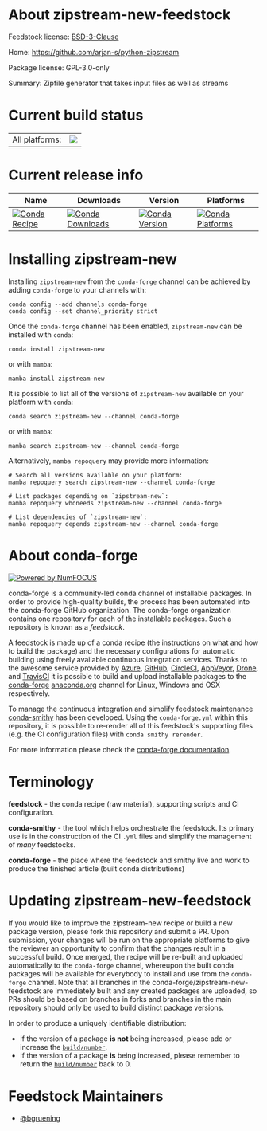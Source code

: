 About zipstream-new-feedstock
=============================

Feedstock license: [BSD-3-Clause](https://github.com/conda-forge/zipstream-new-feedstock/blob/main/LICENSE.txt)

Home: https://github.com/arjan-s/python-zipstream

Package license: GPL-3.0-only

Summary: Zipfile generator that takes input files as well as streams

Current build status
====================


<table><tr><td>All platforms:</td>
    <td>
      <a href="https://dev.azure.com/conda-forge/feedstock-builds/_build/latest?definitionId=14406&branchName=main">
        <img src="https://dev.azure.com/conda-forge/feedstock-builds/_apis/build/status/zipstream-new-feedstock?branchName=main">
      </a>
    </td>
  </tr>
</table>

Current release info
====================

| Name | Downloads | Version | Platforms |
| --- | --- | --- | --- |
| [![Conda Recipe](https://img.shields.io/badge/recipe-zipstream--new-green.svg)](https://anaconda.org/conda-forge/zipstream-new) | [![Conda Downloads](https://img.shields.io/conda/dn/conda-forge/zipstream-new.svg)](https://anaconda.org/conda-forge/zipstream-new) | [![Conda Version](https://img.shields.io/conda/vn/conda-forge/zipstream-new.svg)](https://anaconda.org/conda-forge/zipstream-new) | [![Conda Platforms](https://img.shields.io/conda/pn/conda-forge/zipstream-new.svg)](https://anaconda.org/conda-forge/zipstream-new) |

Installing zipstream-new
========================

Installing `zipstream-new` from the `conda-forge` channel can be achieved by adding `conda-forge` to your channels with:

```
conda config --add channels conda-forge
conda config --set channel_priority strict
```

Once the `conda-forge` channel has been enabled, `zipstream-new` can be installed with `conda`:

```
conda install zipstream-new
```

or with `mamba`:

```
mamba install zipstream-new
```

It is possible to list all of the versions of `zipstream-new` available on your platform with `conda`:

```
conda search zipstream-new --channel conda-forge
```

or with `mamba`:

```
mamba search zipstream-new --channel conda-forge
```

Alternatively, `mamba repoquery` may provide more information:

```
# Search all versions available on your platform:
mamba repoquery search zipstream-new --channel conda-forge

# List packages depending on `zipstream-new`:
mamba repoquery whoneeds zipstream-new --channel conda-forge

# List dependencies of `zipstream-new`:
mamba repoquery depends zipstream-new --channel conda-forge
```


About conda-forge
=================

[![Powered by
NumFOCUS](https://img.shields.io/badge/powered%20by-NumFOCUS-orange.svg?style=flat&colorA=E1523D&colorB=007D8A)](https://numfocus.org)

conda-forge is a community-led conda channel of installable packages.
In order to provide high-quality builds, the process has been automated into the
conda-forge GitHub organization. The conda-forge organization contains one repository
for each of the installable packages. Such a repository is known as a *feedstock*.

A feedstock is made up of a conda recipe (the instructions on what and how to build
the package) and the necessary configurations for automatic building using freely
available continuous integration services. Thanks to the awesome service provided by
[Azure](https://azure.microsoft.com/en-us/services/devops/), [GitHub](https://github.com/),
[CircleCI](https://circleci.com/), [AppVeyor](https://www.appveyor.com/),
[Drone](https://cloud.drone.io/welcome), and [TravisCI](https://travis-ci.com/)
it is possible to build and upload installable packages to the
[conda-forge](https://anaconda.org/conda-forge) [anaconda.org](https://anaconda.org/)
channel for Linux, Windows and OSX respectively.

To manage the continuous integration and simplify feedstock maintenance
[conda-smithy](https://github.com/conda-forge/conda-smithy) has been developed.
Using the ``conda-forge.yml`` within this repository, it is possible to re-render all of
this feedstock's supporting files (e.g. the CI configuration files) with ``conda smithy rerender``.

For more information please check the [conda-forge documentation](https://conda-forge.org/docs/).

Terminology
===========

**feedstock** - the conda recipe (raw material), supporting scripts and CI configuration.

**conda-smithy** - the tool which helps orchestrate the feedstock.
                   Its primary use is in the construction of the CI ``.yml`` files
                   and simplify the management of *many* feedstocks.

**conda-forge** - the place where the feedstock and smithy live and work to
                  produce the finished article (built conda distributions)


Updating zipstream-new-feedstock
================================

If you would like to improve the zipstream-new recipe or build a new
package version, please fork this repository and submit a PR. Upon submission,
your changes will be run on the appropriate platforms to give the reviewer an
opportunity to confirm that the changes result in a successful build. Once
merged, the recipe will be re-built and uploaded automatically to the
`conda-forge` channel, whereupon the built conda packages will be available for
everybody to install and use from the `conda-forge` channel.
Note that all branches in the conda-forge/zipstream-new-feedstock are
immediately built and any created packages are uploaded, so PRs should be based
on branches in forks and branches in the main repository should only be used to
build distinct package versions.

In order to produce a uniquely identifiable distribution:
 * If the version of a package **is not** being increased, please add or increase
   the [``build/number``](https://docs.conda.io/projects/conda-build/en/latest/resources/define-metadata.html#build-number-and-string).
 * If the version of a package **is** being increased, please remember to return
   the [``build/number``](https://docs.conda.io/projects/conda-build/en/latest/resources/define-metadata.html#build-number-and-string)
   back to 0.

Feedstock Maintainers
=====================

* [@bgruening](https://github.com/bgruening/)

